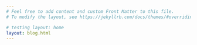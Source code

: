 ```yaml
---
# Feel free to add content and custom Front Matter to this file.
# To modify the layout, see https://jekyllrb.com/docs/themes/#overriding-theme-defaults

# testing layout: home
layout: blog.html
---
```

